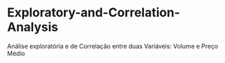 # Exploratory-and-Correlation-Analysis
Análise exploratória e de Correlação entre duas Variáveis: Volume e Preço Médio
